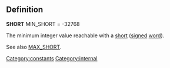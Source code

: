 Definition
----------

**SHORT** MIN\_SHORT = -32768

The minimum integer value reachable with a [short](short "wikilink")
([signed](signed "wikilink") [word](word "wikilink")).

See also [MAX\_SHORT](MAX_SHORT "wikilink").

<Category:constants> <Category:internal>
